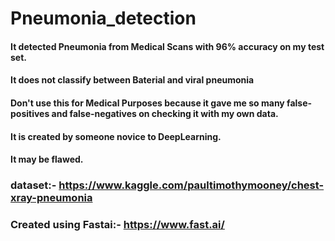 # Pneumonia_detection
#### It detected Pneumonia from Medical Scans with 96% accuracy on my test set.
#### It does not classify between Baterial and viral pneumonia
#### Don't use this for Medical Purposes because it gave me so many false-positives and false-negatives on checking it with my own data. 
#### It is created by someone novice to DeepLearning.
#### It may be flawed.

### dataset:- https://www.kaggle.com/paultimothymooney/chest-xray-pneumonia
### Created using Fastai:- https://www.fast.ai/

